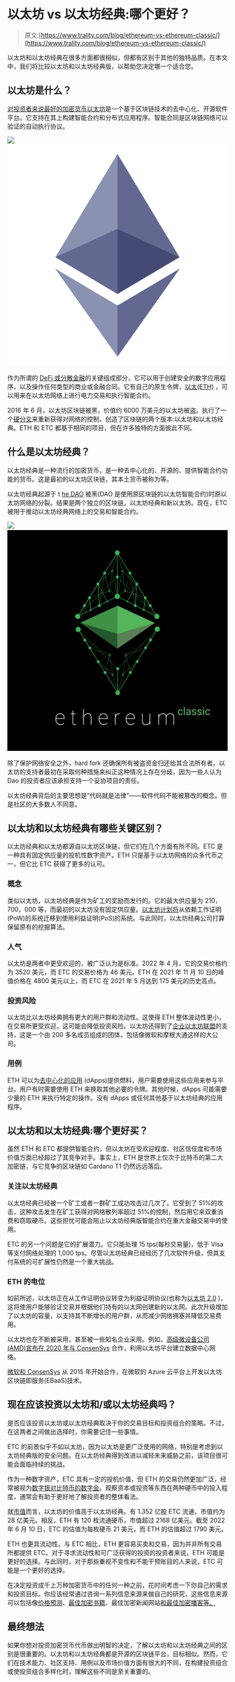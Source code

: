 # 以太坊 vs 以太坊经典:哪个更好？

> 原文:[https://www.trality.com/blog/ethereum-vs-ethereum-classic/](https://www.trality.com/blog/ethereum-vs-ethereum-classic/)

以太坊和以太坊经典在很多方面都很相似，但都有区别于其他的独特品质。在本文中，我们将比较以太坊和以太坊经典版，以帮助您决定哪一个适合您。

## **以太坊是什么？**

 [对投资者来说最好的加密货币](/blog/best-cryptocurrencies-to-invest-in)[以太坊](https://ethereum.org/en/)是一个基于区块链技术的去中心化、开源软件平台。它支持在其上构建智能合约和分布式应用程序。智能合同是区块链网络可以验证的自动执行协议。

![](img/d37b1c5d87b6e4c7775aa20dd2bc95a2.png)![Ethereum, ETH, crypto](img/cb0dac30d19153c17813cefad06e95a4.png)





作为所谓的 [DeFi 或分散金融](/blog/decentralized-finance)的关键组成部分，它可以用于创建安全的数字应用程序，以及操作任何类型的商业或金融合同。它有自己的原生令牌，[以太(ETH)](https://coinmarketcap.com/currencies/ethereum/) ，可以用来在以太坊网络上进行电力交易和执行智能合约。

2016 年 6 月，以太坊区块链被黑，价值约 6000 万美元的以太坊被盗。执行了一个[硬分叉](https://help.coinbase.com/en/coinbase/getting-started/crypto-education/eth-hard-fork)来重新获得对网络的控制，创造了区块链的两个版本:以太坊和以太坊经典。ETH 和 ETC 都基于相同的项目，但在许多独特的方面彼此不同。

## **什么是以太坊经典？**

以太坊经典是一种流行的加密货币，是一种去中心化的、开源的、提供智能合约功能的货币。这是最初的以太坊区块链，其本土货币被称为等。

以太坊经典起源于 t [he DAO](https://www.gemini.com/cryptopedia/the-dao-hack-makerdao) 被黑(DAO 是使用原区块链的以太坊智能合约)时原以太坊网络的分裂。结果是两个独立的区块链，以太坊经典和新以太坊。现在，ETC 被用于推动以太坊经典网络上的交易和智能合约。

![](img/a3082a94698e125dd24157e6320ff0d8.png)![Ethereum Classic, ETC, crypto](img/47eeb461974ad0bbf741c30ed2682982.png)





除了保护网络安全之外，hard fork 还确保所有被盗资金归还给其合法所有者。以太坊的支持者最初在采取何种措施来纠正这种情况上存在分歧，因为一些人认为 Dao 的投资者应该承担支持一个妥协项目的责任。

以太坊经典背后的主要思想是“代码就是法律”——软件代码不能被篡改的概念。但是社区的大多数人不同意。

## **以太坊和以太坊经典有哪些关键区别？**

以太坊经典和以太坊都源自以太坊区块链，但它们在几个方面有所不同。ETC 是一种具有固定供应量的投机性数字资产。ETH 只是基于以太坊网络的众多代币之一，但它比 ETC 获得了更多的认可。

### **概念**

类似以太坊，以太坊经典是作为矿工的奖励而发行的。它的最大供应量为 210，700，000 等，而最初的以太坊没有固定供应量。[以太坊计划将](https://time.com/nextadvisor/investing/cryptocurrency/ethereum-merge-what-to-know/)从依赖工作证明(PoW)的系统迁移到使用利益证明(PoS)的系统。与此同时，以太坊经典公司打算保留原有的挖掘算法。

### **人气**

以太坊是两者中更受欢迎的，被广泛认为是标准。2022 年 4 月，它的交易价格约为 3520 美元，而 ETC 的交易价格为 46 美元。ETH 在 2021 年 11 月 10 日的峰值价格在 4800 美元以上，而 ETC 在 2021 年 5 月达到 175 美元的历史高点。

### **投资风险**

以太坊比以太坊经典拥有更大的用户群和流动性。这使得 ETH 整体波动性更小，在交易所更受欢迎，这可能会降低投资风险。以太坊还得到了[企业以太坊联盟](https://entethalliance.org/eea-members/)的支持，这是一个由 200 多名成员组成的团体，包括像微软和摩根大通这样的大公司。

### **用例**

ETH 可以为[去中心化的应用](https://ethereum.org/en/dapps/) (dApps)提供燃料，用户需要使用这些应用来参与平台。用户有时需要使用 ETH 来换取其他必要的令牌。其他时候，dApps 可能需要少量的 ETH 来执行特定的操作。没有 dApps 或任何其他基于以太坊经典的应用程序。

## 以太坊和以太坊经典:哪个更好买？

虽然 ETH 和 ETC 都提供智能合约，但以太坊在受欢迎程度、社区信任度和市场价值方面已经超过了其竞争对手。事实上，ETH 是世界上仅次于比特币的第二大加密链，与它竞争的区块链如 Cardano T1 仍然远远落后。

### **关注以太坊经典**

以太坊经典已经被一个矿工或者一群矿工成功攻击过几次了。它受到了 51%的攻击，这种攻击发生在矿工获得对网络散列率超过 51%的控制，然后用它来双重消费和窃取硬币。这些担忧可能会阻止以太坊经典版智能合约在重大金融交易中的使用。

ETC 的另一个问题是它的扩展潜力。它只能处理 15 tps(每秒交易量)，低于 Visa 等支付网络处理的 1,000 tps。尽管以太坊经典已经经历了几次软件升级，但其支付系统的可扩展性仍然是一个重大挑战。

### **ETH 的电位**

如前所述，以太坊正在从工作证明协议转变为利益证明协议(也称为[以太坊 2.0](https://www.forbes.com/advisor/investing/cryptocurrency/ethereum-2/) )，这将使用户能够验证交易并根据他们持有的以太网创建新的以太网。此次升级增加了以太坊的容量，以支持其不断增长的用户群，从而减少网络拥塞并降低交易费用。

以太坊也在不断被采用，甚至被一些知名企业采用。例如，[高级微设备公司(AMD)宣布在 2020 年与 ConsenSys](https://www.irishtimes.com/business/technology/amd-and-consensys-joint-venture-chooses-dublin-for-its-headquarters-1.4287587) 合作，利用以太坊平台建立数据中心网络。

[微软和 ConsenSys](https://consensys.net/blog/press-release/consensys-expands-blockchain-service-capabilities-on-microsoft-azure/) 从 2015 年开始合作，在微软的 Azure 云平台上开发以太坊区块链即服务(EBaaS)技术。

## **现在应该投资以太坊和/或以太坊经典吗？**

是否应该投资以太坊或以太坊经典取决于你的交易目标和投资组合的策略。不过，在这两者之间做出选择时，你需要记住一些事情。

ETC 的前景似乎不如以太坊，因为以太坊是更广泛使用的网络，特别是考虑到以太坊经典版的安全问题。在以太坊经典得到改进以减轻未来威胁之前，该项目很可能会面临持续的挑战。

作为一种数字资产，ETC 具有一定的投机价值，但 ETH 的交易仍然更加广泛，经常被视为[数字银对比特币的数字金](https://www.forbes.com/sites/martinrivers/2021/09/27/if-bitcoin-is-digital-gold-then-ethereum-is-digital-silver-deutsche-bank/)。观察资本或投资等东西在两种硬币中的投入程度，通常会有助于更好地了解投资者的整体看法。

就[市值](/blog/what-does-market-cap-mean-in-crypto)而言，以太坊的价值高于以太坊经典。有 1.352 亿股 ETC 流通，市值约为 28 亿美元。相反，ETH 有 120 枚流通硬币，市值超过 2168 亿美元。截至 2022 年 6 月 10 日，ETC 的估值为每枚硬币 21 美元，而 ETH 的估值超过 1790 美元。

ETH 也更具流动性。与 ETC 相比，ETH 更容易买卖和交易，因为并非所有交易所都提供 ETC。对于寻求流动性和可广泛获得的投资的投资者来说，ETH 可能是更好的选择。与此同时，对于那些重视不变性和不能干预账目的人来说，ETC 可能是一个更好的选择。

在决定投资成千上万种加密货币中的任何一种之前，花时间考虑一下你自己的需求和投资目标。你应该经常通过咨询一系列信息来源来做自己的研究，这些信息来源可以包括像[价格预测](/blog/ethereum-price-prediction)、[最佳加密书籍](/blog/best-cryptocurrency-books)、最佳加密新闻网站[和最佳加密播客](/blog/best-crypto-news-websites)[等。](/blog/best-cryptocurrency-podcasts)

## **最终想法**

如果你想对投资加密货币代币做出明智的决定，了解以太坊和以太坊经典之间的区别是很重要的。以太坊和以太坊经典都是开源的区块链平台，目标相似。然而，它们在技术能力、社区支持、用例以及市场价值方面有很大的不同，在构建投资组合或使投资组合多样化时，理解这些不同是至关重要的。